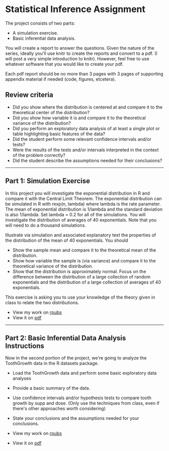 # Statistical Inference Assignment 

The project consists of two parts:

* A simulation exercise.
* Basic inferential data analysis.

You will create a report to answer the questions. Given the nature of the series, ideally you'll use knitr to create the reports and convert to a pdf. (I will post a very simple introduction to knitr). However, feel free to use whatever software that you would like to create your pdf.

Each pdf report should be no more than 3 pages with 3 pages of supporting appendix material if needed (code, figures, etcetera).

## Review criteria

* Did you show where the distribution is centered at and compare it to the theoretical center of the distribution?
* Did you show how variable it is and compare it to the theoretical variance of the distribution?
* Did you perform an exploratory data analysis of at least a single plot or table highlighting basic features of the data?
* Did the student perform some relevant confidence intervals and/or tests?
* Were the results of the tests and/or intervals interpreted in the context of the problem correctly?
* Did the student describe the assumptions needed for their conclusions?

---

## Part 1: Simulation Exercise 

In this project you will investigate the exponential distribution in R and compare it with the Central Limit Theorem. The exponential distribution can be simulated in R with rexp(n, lambda) where lambda is the rate parameter. The mean of exponential distribution is 1/lambda and the standard deviation is also 1/lambda. Set lambda = 0.2 for all of the simulations. You will investigate the distribution of averages of 40 exponentials. Note that you will need to do a thousand simulations.

Illustrate via simulation and associated explanatory text the properties of the distribution of the mean of 40 exponentials. You should

* Show the sample mean and compare it to the theoretical mean of the distribution.
* Show how variable the sample is (via variance) and compare it to the theoretical variance of the distribution.
* Show that the distribution is approximately normal. Focus on the difference between the distribution of a large collection of random exponentials and the distribution of a large collection of averages of 40 exponentials.

This exercise is asking you to use your knowledge of the theory given in class to relate the two distributions.


* View my work on [rpubs](https://rpubs.com/benthecoder/expl-distributions) 
* View it on [pdf](https://tinyurl.com/stats-inf-part1)

---

## Part 2: Basic Inferential Data Analysis Instructions
Now in the second portion of the project, we're going to analyze the ToothGrowth data in the R datasets package.

* Load the ToothGrowth data and perform some basic exploratory data analyses
* Provide a basic summary of the data.
* Use confidence intervals and/or hypothesis tests to compare tooth growth by supp and dose. (Only use the techniques from class, even if there's other approaches worth considering)
* State your conclusions and the assumptions needed for your conclusions.

* View my work on [rpubs](https://rpubs.com/benthecoder/tooth-growth-inference) 
* View it on [pdf](https://tinyurl.com/stats-inf-part2)



